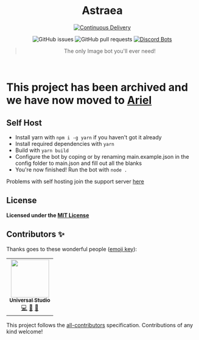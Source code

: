 <div align="center">

# Astraea

[![Continuous Delivery](https://github.com/AstraeaStudios/Astraea/actions/workflows/okteto-push.yml/badge.svg)](https://github.com/AstraeaStudios/Astraea/actions/workflows/okteto-push.yml)

![GitHub issues](https://img.shields.io/github/issues-raw/AstraeaStudios/Astraea)
![GitHub pull requests](https://img.shields.io/github/issues-pr/AstraeaStudios/Astraea)
[![Discord Bots](https://top.gg/api/widget/status/609269728455688193.svg)](https://top.gg/bot/609269728455688193)

> The only Image bot you'll ever need!

</div>
<br>

# This project has been archived and we have now moved to [Ariel](https://github.com/AstrielDivision/Ariel)

## Self Host

- Install yarn with `npm i -g yarn` if you haven't got it already
- Install required dependencies with `yarn`
- Build with `yarn build`
- Configure the bot by coping or by renaming main.example.json in the config folder to main.json and fill out all the blanks
- You're now finished! Run the bot with `node .`

Problems with self hosting join the support server [here](https://discord.gg/sb9sF2kFg8)

## License

**Licensed under the [MIT License](https://github.com/AstraeaStudios/Astraea/blob/main/LICENSE)**

## Contributors ✨

Thanks goes to these wonderful people ([emoji key](https://allcontributors.org/docs/en/emoji-key)):

<!-- ALL-CONTRIBUTORS-LIST:START - Do not remove or modify this section -->
<!-- prettier-ignore-start -->
<!-- markdownlint-disable -->
<table>
  <tr>
    <td align="center"><a href="https://tmuniversal.eu/"><img src="https://avatars.githubusercontent.com/u/10200399?v=4?s=100" width="100px;" alt=""/><br /><sub><b>Universal Studio</b></sub></a><br /><a href="https://github.com/AstraeaStudios/Astraea/commits?author=TMUniversal" title="Code">💻</a> <a href="https://github.com/AstraeaStudios/Astraea/pulls?q=is%3Apr+reviewed-by%3ATMUniversal" title="Reviewed Pull Requests">👀</a> <a href="#maintenance-TMUniversal" title="Maintenance">🚧</a></td>
  </tr>
</table>

<!-- markdownlint-restore -->
<!-- prettier-ignore-end -->

<!-- ALL-CONTRIBUTORS-LIST:END -->

This project follows the [all-contributors](https://github.com/all-contributors/all-contributors) specification. Contributions of any kind welcome!
